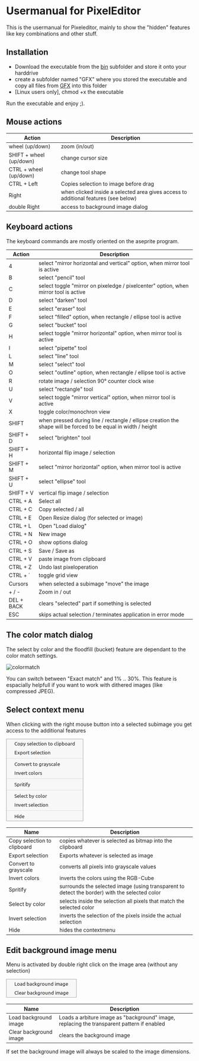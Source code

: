 # Usermanual for PixelEditor

This is the usermanual for Pixeleditor, mainly to show the "hidden" features like key combinations and other stuff.

## Installation

- Download the executable from the [bin](bin) subfolder and store it onto your harddrive
- create a subfolder named "GFX" where you stored the executable and copy all files from [GFX](GFX) into this folder
- [Linux users only], chmod +x the executable

Run the executable and enjoy ;).

## Mouse actions
| Action | Description |
| --- | ---
| wheel (up/down)| zoom (in/out)
| SHIFT + wheel (up/down)| change cursor size
| CTRL + wheel (up/down)| change tool shape
| CTRL + Left | Copies selection to image before drag
| Right | when clicked inside a selected area gives access to additional features (see below)
| double Right | access to background image dialog 

## Keyboard actions
The keyboard commands are mostly oriented on the aseprite program.

| Action | Description |
| --- | ---
| 4 | select "mirror horizontal and vertical" option, when mirror tool is active
| B | select "pencil" tool
| C | select toggle "mirror on pixeledge / pixelcenter" option, when mirror tool is active
| D | select "darken" tool
| E | select "eraser" tool
| F | select "filled" option, when rectangle / ellipse tool is active
| G | select "bucket" tool
| H | select toggle "mirror horizontal" option, when mirror tool is active
| I | select "pipette" tool
| L | select "line" tool
| M | select "select" tool
| O | select "outline" option, when rectangle / ellipse tool is active
| R | rotate image / selection 90° counter clock wise
| U | select "rectangle" tool
| V | select toggle "mirror vertical" option, when mirror tool is active
| X | toggle color/monochron view
| SHIFT | when pressed during line / rectangle / ellipse creation the shape will be forced to be equal in width / height
| SHIFT + D | select "brighten" tool
| SHIFT + H | horizontal flip image / selection
| SHIFT + M | select "mirror horizontal" option, when mirror tool is active
| SHIFT + U | select "ellipse" tool
| SHIFT + V | vertical flip image / selection
| CTRL + A | Select all
| CTRL + C | Copy selected / all
| CTRL + E | Open Resize dialog (for selected or image)
| CTRL + L | Open "Load dialog"
| CTRL + N | New image
| CTRL + O | show options dialog
| CTRL + S | Save / Save as
| CTRL + V | paste image from clipboard
| CTRL + Z | Undo last pixeloperation
| CTRL + ´ | toggle grid view
| Cursors | when selected a subimage "move" the image
| + / - | Zoom in / out
| DEL + BACK | clears "selected" part if something is selected
| ESC | skips actual selection / terminates application in error mode

## The color match dialog

The select by color and the floodfill (bucket) feature are dependant to the color match settings.

![colormatch](colormatch.png)

You can switch between "Exact match" and 1% .. 30%. This feature is espacially helpfull if you want to work with dithered images (like compressed JPEG).

## Select context menu

When clicking with the right mouse button into a selected subimage you get access to the additional features

![contextmenu](contextmenu.png)

| Name | Description |
| --- | ---
| Copy selection to clipboard | copies whatever is selected as bitmap into the clipboard
| Export selection | Exports whatever is selected as image
| Convert to grayscale | converts all pixels into grayscale values
| Invert colors | inverts the colors using the RGB-Cube
| Spritify | surrounds the selected image (using transparent to detect the border) with the selected color
| Select by color | selects inside the selection all pixels that match the selected color
| Invert selection | inverts the selection of the pixels inside the actual selection
| Hide | hides the contextmenu

## Edit background image menu

Menu is activated by double right click on the image area (without any selection)

![backgroundcontextmenu](backgroundmenu.png)

| Name | Description |
| --- | ---
| Load background image | Loads a arbiture image as "background" image, replacing the transparent pattern if enabled
| Clear background image | clears the background image

If set the background image will always be scaled to the image dimensions.

